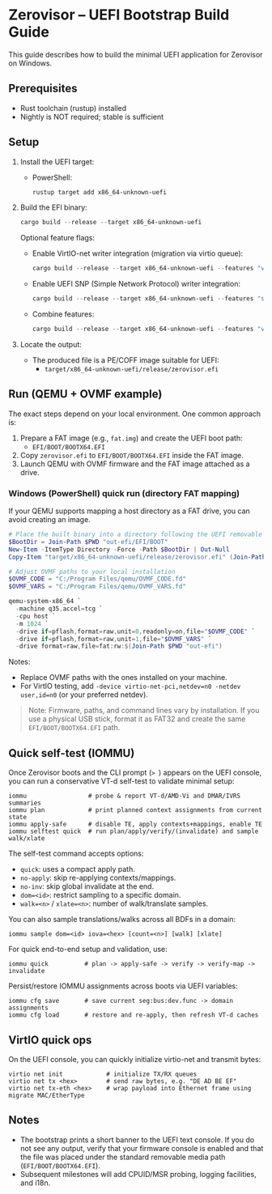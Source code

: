 # Zerovisor – UEFI Bootstrap Build Guide

This guide describes how to build the minimal UEFI application for Zerovisor on Windows.

## Prerequisites

- Rust toolchain (rustup) installed
- Nightly is NOT required; stable is sufficient

## Setup

1. Install the UEFI target:
   - PowerShell:
     ```powershell
     rustup target add x86_64-unknown-uefi
     ```

2. Build the EFI binary:
   ```powershell
   cargo build --release --target x86_64-unknown-uefi
   ```

   Optional feature flags:

   - Enable VirtIO-net writer integration (migration via virtio queue):
     ```powershell
     cargo build --release --target x86_64-unknown-uefi --features "virtio-net"
     ```

   - Enable UEFI SNP (Simple Network Protocol) writer integration:
     ```powershell
     cargo build --release --target x86_64-unknown-uefi --features "snp"
     ```

   - Combine features:
     ```powershell
     cargo build --release --target x86_64-unknown-uefi --features "virtio-net snp"
     ```

3. Locate the output:
   - The produced file is a PE/COFF image suitable for UEFI:
     - `target/x86_64-unknown-uefi/release/zerovisor.efi`

## Run (QEMU + OVMF example)

The exact steps depend on your local environment. One common approach is:

1. Prepare a FAT image (e.g., `fat.img`) and create the UEFI boot path:
   - `EFI/BOOT/BOOTX64.EFI`
2. Copy `zerovisor.efi` to `EFI/BOOT/BOOTX64.EFI` inside the FAT image.
3. Launch QEMU with OVMF firmware and the FAT image attached as a drive.

### Windows (PowerShell) quick run (directory FAT mapping)

If your QEMU supports mapping a host directory as a FAT drive, you can avoid creating an image.

```powershell
# Place the built binary into a directory following the UEFI removable media path
$BootDir = Join-Path $PWD "out-efi/EFI/BOOT"
New-Item -ItemType Directory -Force -Path $BootDir | Out-Null
Copy-Item "target/x86_64-unknown-uefi/release/zerovisor.efi" (Join-Path $BootDir "BOOTX64.EFI") -Force

# Adjust OVMF paths to your local installation
$OVMF_CODE = "C:/Program Files/qemu/OVMF_CODE.fd"
$OVMF_VARS = "C:/Program Files/qemu/OVMF_VARS.fd"

qemu-system-x86_64 `
  -machine q35,accel=tcg `
  -cpu host `
  -m 1024 `
  -drive if=pflash,format=raw,unit=0,readonly=on,file="$OVMF_CODE" `
  -drive if=pflash,format=raw,unit=1,file="$OVMF_VARS" `
  -drive format=raw,file=fat:rw:$(Join-Path $PWD "out-efi")
```

Notes:

- Replace OVMF paths with the ones installed on your machine.
- For VirtIO testing, add `-device virtio-net-pci,netdev=n0 -netdev user,id=n0` (or your preferred netdev).


> Note: Firmware, paths, and command lines vary by installation. If you use a physical USB stick, format it as FAT32 and create the same `EFI/BOOT/BOOTX64.EFI` path.

## Quick self-test (IOMMU)

Once Zerovisor boots and the CLI prompt (`> `) appears on the UEFI console, you can run a conservative VT-d self-test to validate minimal setup:

```text
iommu                 # probe & report VT-d/AMD-Vi and DMAR/IVRS summaries
iommu plan            # print planned context assignments from current state
iommu apply-safe      # disable TE, apply contexts+mappings, enable TE
iommu selftest quick  # run plan/apply/verify/(invalidate) and sample walk/xlate
```

The self-test command accepts options:

- `quick`: uses a compact apply path.
- `no-apply`: skip re-applying contexts/mappings.
- `no-inv`: skip global invalidate at the end.
- `dom=<id>`: restrict sampling to a specific domain.
- `walk=<n>` / `xlate=<n>`: number of walk/translate samples.

You can also sample translations/walks across all BDFs in a domain:

```text
iommu sample dom=<id> iova=<hex> [count=<n>] [walk] [xlate]
```

For quick end-to-end setup and validation, use:

```text
iommu quick          # plan -> apply-safe -> verify -> verify-map -> invalidate
```

Persist/restore IOMMU assignments across boots via UEFI variables:

```text
iommu cfg save       # save current seg:bus:dev.func -> domain assignments
iommu cfg load       # restore and re-apply, then refresh VT-d caches
```

## VirtIO quick ops

On the UEFI console, you can quickly initialize virtio-net and transmit bytes:

```text
virtio net init            # initialize TX/RX queues
virtio net tx <hex>        # send raw bytes, e.g. "DE AD BE EF"
virtio net tx-eth <hex>    # wrap payload into Ethernet frame using migrate MAC/EtherType
```

## Notes

- The bootstrap prints a short banner to the UEFI text console. If you do not see any output, verify that your firmware console is enabled and that the file was placed under the standard removable media path (`EFI/BOOT/BOOTX64.EFI`).
- Subsequent milestones will add CPUID/MSR probing, logging facilities, and i18n.


